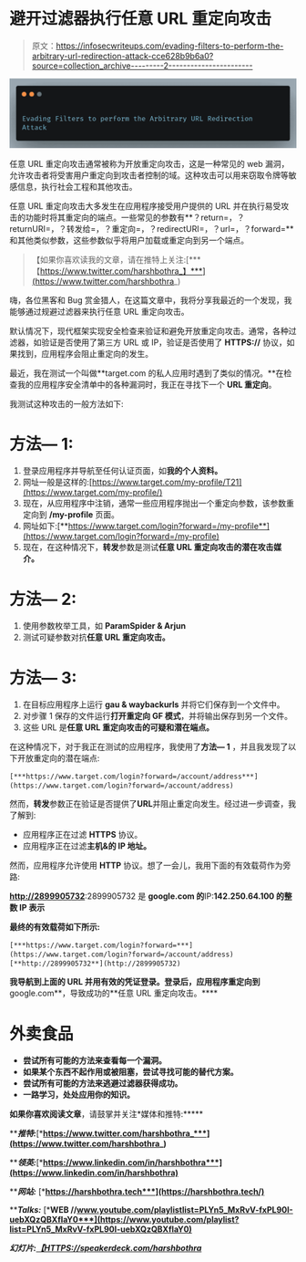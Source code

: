 # 避开过滤器执行任意 URL 重定向攻击

> 原文：<https://infosecwriteups.com/evading-filters-to-perform-the-arbitrary-url-redirection-attack-cce628b9b6a0?source=collection_archive---------2----------------------->

![](img/d78cfc92f247f383208b89886059442a.png)

任意 URL 重定向攻击通常被称为开放重定向攻击，这是一种常见的 web 漏洞，允许攻击者将受害用户重定向到攻击者控制的域。这种攻击可以用来窃取令牌等敏感信息，执行社会工程和其他攻击。

任意 URL 重定向攻击大多发生在应用程序接受用户提供的 URL 并在执行易受攻击的功能时将其重定向的端点。一些常见的参数有**？return=，？returnURI=，？转发给=，？重定向=，？redirectURI=，？url=，？forward=** 和其他类似参数，这些参数似乎将用户加载或重定向到另一个端点。

> 【如果你喜欢读我的文章，请在推特上关注:[***【https://www.twitter.com/harshbothra_】***](https://www.twitter.com/harshbothra_)

嗨，各位黑客和 Bug 赏金猎人，在这篇文章中，我将分享我最近的一个发现，我能够通过规避过滤器来执行任意 URL 重定向攻击。

默认情况下，现代框架实现安全检查来验证和避免开放重定向攻击。通常，各种过滤器，如验证是否使用了第三方 URL 或 IP，验证是否使用了 **HTTPS://** 协议，如果找到，应用程序会阻止重定向的发生。

最近，我在测试一个叫做**target.com 的私人应用时遇到了类似的情况。**在检查我的应用程序安全清单中的各种漏洞时，我正在寻找下一个 **URL 重定向**。

我测试这种攻击的一般方法如下:

# **方法— 1:**

1.  登录应用程序并导航至任何认证页面，如**我的个人资料。**
2.  网址一般是这样的:[https://www.target.com/my-profile/T21](https://www.target.com/my-profile/)
3.  现在，从应用程序中注销，通常一些应用程序抛出一个重定向参数，该参数重定向到 **/my-profile** 页面。
4.  网址如下:[**https://www.target.com/login?forward=/my-profile**](https://www.target.com/login?forward=/my-profile)
5.  现在，在这种情况下，**转发**参数是测试**任意 URL 重定向攻击的潜在攻击媒介。**

# **方法— 2:**

1.  使用参数枚举工具，如 **ParamSpider & Arjun**
2.  测试可疑参数对抗**任意 URL 重定向攻击。**

# **方法— 3:**

1.  在目标应用程序上运行 **gau & waybackurls** 并将它们保存到一个文件中。
2.  对步骤 1 保存的文件运行**打开重定向 GF 模式**，并将输出保存到另一个文件。
3.  这些 URL 是**任意 URL 重定向攻击的可疑和潜在端点。**

在这种情况下，对于我正在测试的应用程序，我使用了**方法— 1** ，并且我发现了以下开放重定向的潜在端点:

```
[***https://www.target.com/login?forward=/account/address***](https://www.target.com/login?forward=/account/address)
```

然而，**转发**参数正在验证是否提供了**URL**并阻止重定向发生。经过进一步调查，我了解到:

*   应用程序正在过滤 **HTTPS** 协议。
*   应用程序正在过滤**主机&的 IP 地址。**

然而，应用程序允许使用 **HTTP** 协议。想了一会儿，我用下面的有效载荷作为旁路:

[**http://2899905732**](http://2899905732):2899905732 是 **google.com 的**IP:**142.250.64.100 的整数 IP 表示**

**最终的有效载荷如下所示:**

```
[***https://www.target.com/login?forward=***](https://www.target.com/login?forward=/account/address)[**http://2899905732**](http://2899905732)
```

**我导航到上面的 URL 并用有效的凭证登录。登录后，应用程序重定向到**google.com**，导致成功的**任意 URL 重定向攻击。****

# **外卖食品**

*   **尝试所有可能的方法来查看每一个漏洞。**
*   **如果某个东西不起作用或被阻塞，尝试寻找可能的替代方案。**
*   **尝试所有可能的方法来逃避过滤器获得成功。**
*   **一路学习，处处应用你的知识。**

**如果你喜欢阅读文章**，请鼓掌并关注*媒体和推特:*****

*****推特:***[***https://www.twitter.com/harshbothra_***](https://www.twitter.com/harshbothra_)**

*****领英:***[***https://www.linkedin.com/in/harshbothra***](https://www.linkedin.com/in/harshbothra)**

*****网站:*** [***https://harshbothra.tech***](https://harshbothra.tech/)**

*****Talks:*** [***WEB //www.youtube.com/playlistlist=PLYn5_MxRvV-fxPL90I-uebXQzQBXfIaY0***](https://www.youtube.com/playlist?list=PLYn5_MxRvV-fxPL90I-uebXQzQBXfIaY0)**

*****幻灯片:***[***【HTTPS://speakerdeck.com/harshbothra***](https://speakerdeck.com/harshbothra)**